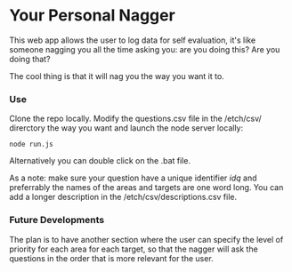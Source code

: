 # Your Personal Nagger

This web app allows the user to log data for self evaluation, it's like someone nagging you all the time asking you: are you doing this? Are you doing that?

The cool thing is that it will nag you the way you want it to.

### Use
Clone the repo locally. Modify the questions.csv file in the /etch/csv/ direrctory the way you want and launch the node server locally:

```
node run.js
```

Alternatively you can double click on the .bat file.

As a note: make sure your question have a unique identifier *idq* and preferrably the names of the areas and targets are one word long. You can add a longer description in the /etch/csv/descriptions.csv file.

### Future Developments

The plan is to have another section where the user can specify the level of priority for each area for each target, so that the nagger will ask the questions in the order that is more relevant for the user.